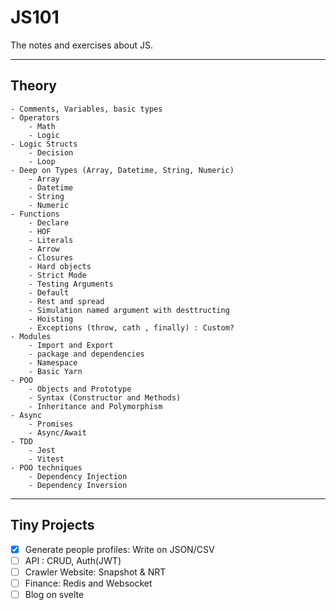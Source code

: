 # JS101

The notes and exercises about JS.


----
## Theory

```
- Comments, Variables, basic types
- Operators
    - Math 
    - Logic
- Logic Structs
    - Decision
    - Loop
- Deep on Types (Array, Datetime, String, Numeric)
    - Array
    - Datetime
    - String
    - Numeric
- Functions
    - Declare
    - HOF
    - Literals
    - Arrow
    - Closures
    - Hard objects
    - Strict Mode
    - Testing Arguments
    - Default
    - Rest and spread
    - Simulation named argument with desttructing
    - Hoisting
    - Exceptions (throw, cath , finally) : Custom?
- Modules
    - Import and Export
    - package and dependencies
    - Namespace
    - Basic Yarn
- POO
    - Objects and Prototype
    - Syntax (Constructor and Methods)
    - Inheritance and Polymorphism
- Async
    - Promises
    - Async/Await
- TDD
    - Jest
    - Vitest
- POO techniques
    - Dependency Injection
    - Dependency Inversion

```

----
## Tiny Projects

- [x] Generate people profiles: Write on JSON/CSV
- [ ] API : CRUD, Auth(JWT)
- [ ] Crawler Website: Snapshot & NRT
- [ ] Finance: Redis and Websocket
- [ ] Blog on svelte
